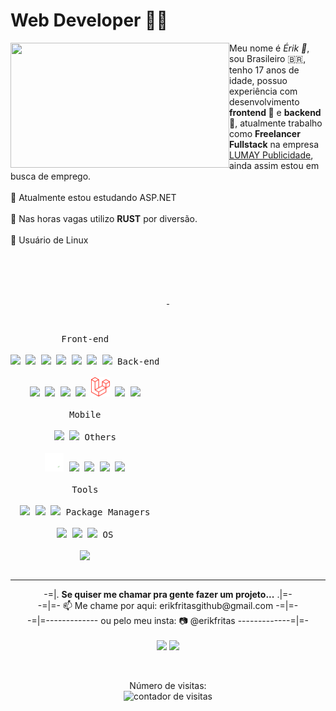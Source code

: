 <!--
**erikfritas/erikfritas** is a ✨ _special_ ✨ repository because its `README.md` (this file) appears on your GitHub profile.

Here are some ideas to get you started:

- 🔭 I’m currently working on ...
- 🌱 I’m currently learning ...
- 👯 I’m looking to collaborate on ...
- 🤔 I’m looking for help with ...
- 💬 Ask me about ...
- 📫 How to reach me: ...
- 😄 Pronouns: ...
- ⚡ Fun fact: ...
-->

<h1>Web Developer 🍟✨</h1>

<img align="left" src="./mygif.gif" width="350vw" height="200vw"/>
<p align="left">Meu nome é <i>Érik 🍟</i>, sou Brasileiro 🇧🇷, tenho 17 anos de idade, possuo experiência com desenvolvimento <strong>frontend 🔭</strong> e <strong>backend 🔭</strong>, atualmente trabalho como <strong>Freelancer Fullstack</strong> na empresa <a href="https://lumaypublicidade.com/">LUMAY Publicidade</a>, ainda assim estou em busca de emprego. <br> <br>
🌱 Atualmente estou estudando ASP.NET <br> <br>
🔭 Nas horas vagas utilizo <strong>RUST</strong> por diversão. <br> <br>
🐧 Usuário de Linux
</p>

<br><br><br>

<p align="center">
  <p align="center">
    <a href="https://lumaypublicidade.com/#contato">
      <img height="175vw" alt="" src="https://github-readme-stats.vercel.app/api?username=erikfritas&show_icons=true&theme=ocean_dark&include_all_commits=true&count_private=true"/>
      <img height="175vw" alt="" src="https://github-readme-stats.vercel.app/api/top-langs/?username=erikfritas&layout=compact&langs_count=7&bg_color=5,511,115&text_color=CCF&title_color=FCF" />
    </a>
  </p>
  
</p>

<br>

<p style="display: inline-block;" align="center">
  <kbd>
    <kbd>Front-end</kbd>
    <br>
    <br>
    <img width="30px" src="https://cdn.jsdelivr.net/gh/devicons/devicon/icons/html5/html5-original.svg" /> 
    <img width="30px" src="https://cdn.jsdelivr.net/gh/devicons/devicon/icons/css3/css3-plain.svg" /> 
    <img width="30px" src="https://cdn.jsdelivr.net/gh/devicons/devicon/icons/tailwindcss/tailwindcss-plain.svg" /> 
    <img width="30px" src="https://cdn.jsdelivr.net/gh/devicons/devicon/icons/sass/sass-original.svg" /> 
    <img width="30px" src="https://cdn.jsdelivr.net/gh/devicons/devicon/icons/react/react-original.svg" /> 
    <img width="30px" src="https://cdn.jsdelivr.net/gh/devicons/devicon/icons/javascript/javascript-original.svg" />
    <img width="30px" src="https://cdn.jsdelivr.net/gh/devicons/devicon/icons/jquery/jquery-original.svg" />
  </kbd>
  <kbd>
    <kbd>Back-end</kbd>
    <br>
    <br>
    <img width="30px" src="https://cdn.jsdelivr.net/gh/devicons/devicon/icons/php/php-original.svg" /> 
    <img width="30px" src="https://cdn.jsdelivr.net/gh/devicons/devicon/icons/typescript/typescript-original.svg" /> 
    <img width="30px" src="https://cdn.jsdelivr.net/gh/devicons/devicon/icons/nodejs/nodejs-original.svg" /> 
    <img width="30px" src="https://cdn.jsdelivr.net/gh/devicons/devicon/icons/mysql/mysql-plain.svg" /> 
    <img width="30px" src="./laravel-2.svg" /> 
    <img width="30px" src="https://cdn.jsdelivr.net/gh/devicons/devicon/icons/dot-net/dot-net-original.svg" /> 
    <img width="30px" src="https://cdn.jsdelivr.net/gh/devicons/devicon/icons/rails/rails-original-wordmark.svg" />
  </kbd><br/><br/>
  <kbd>
    <kbd>Mobile</kbd>
    <br>
    <br>
    <img width="30px" src="https://img.icons8.com/nolan/64/react-native.png" />
    <img width="30px" src="https://cdn.jsdelivr.net/gh/devicons/devicon/icons/java/java-original.svg" />
  </kbd>
  <kbd>
    <kbd>Others</kbd>
    <br>
    <br>
    <img width="30px" src="./bash.svg" />
    <img width="30px" src="https://cdn.jsdelivr.net/gh/devicons/devicon/icons/csharp/csharp-original.svg" />
    <img width="30px" src="https://cdn.jsdelivr.net/gh/devicons/devicon/icons/python/python-original.svg" />
    <img width="30px" src="https://cdn.jsdelivr.net/gh/devicons/devicon/icons/rust/rust-plain.svg" />
    <img width="30px" src="https://cdn.jsdelivr.net/gh/devicons/devicon/icons/ruby/ruby-original.svg" /> 
  </kbd><br/><br/>
  <kbd>
    <kbd>Tools</kbd>
    <br>
    <br>
    <img width="30px" src="https://cdn.jsdelivr.net/gh/devicons/devicon/icons/vscode/vscode-original.svg" />
    <img width="30px" src="https://cdn.jsdelivr.net/gh/devicons/devicon/icons/gimp/gimp-original.svg" />
    <img width="30px" src="https://cdn.jsdelivr.net/gh/devicons/devicon/icons/git/git-original.svg" />
  </kbd>
  <kbd>
    <kbd>Package Managers</kbd>
    <br>
    <br>
    <img width="30px" src="https://cdn.jsdelivr.net/gh/devicons/devicon/icons/composer/composer-original.svg" />
    <img width="30px" src="https://cdn.jsdelivr.net/gh/devicons/devicon/icons/npm/npm-original-wordmark.svg" />
    <img width="30px" src="https://cdn.jsdelivr.net/gh/devicons/devicon/icons/yarn/yarn-original.svg" />
  </kbd>
  <kbd>
    <kbd>OS</kbd>
    <br>
    <br>
    <img width="30px" src="https://cdn.jsdelivr.net/gh/devicons/devicon/icons/ubuntu/ubuntu-plain.svg" />
  </kbd>
</p>
<hr>

<footer align="center">
  <p align="center">
    -=|. <strong>Se quiser me chamar pra gente fazer um projeto...</strong> .|=-<br>
    -=|=- 📫 Me chame por aqui: erikfritasgithub@gmail.com -=|=-<br>
    -=|=------------- ou pelo meu insta: 📷 @erikfritas -------------=|=-<br><br>
  <a href="https://instagram.com/erikfritas" target="_blank"><img src="https://img.shields.io/badge/-Instagram-%237C1FFF?style=for-the-badge&logo=instagram&logoColor=white" target="_blank"></a>
    <a href="https://www.youtube.com/channel/UCsfmGXWsYZsXx1su9EK1XWg" target="_blank"><img src="https://img.shields.io/badge/Zer0K-%23FF1F57?style=for-the-badge&logo=youtube&logoColor=white" target="_blank"></a>
  </p>
  <br>
  <p align="center">
    Número de visitas: <br> <img src="https://profile-counter.glitch.me/erikfritas/count.svg" alt="contador de visitas">
  </p>
  <br>
</footer>

